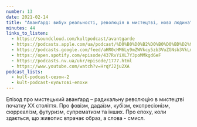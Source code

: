 ```yaml
---
number: 13
date: 2021-02-14
title: "Аванґард: вибух реальності, революція в мистецтві, нова людина"
minutes: 44
links_to_listen:
  - https://soundcloud.com/kultpodcast/avantgarde
  - https://podcasts.apple.com/ua/podcast/%D0%B0%D0%B2%D0%B0%D0%BD%D2%91%D0%B0%D1%80%D0%B4-%D0%B2%D0%B8%D0%B1%D1%83%D1%85-%D1%80%D0%B5%D0%B0%D0%BB%D1%8C%D0%BD%D0%BE%D1%81%D1%82%D1%96-%D1%80%D0%B5%D0%B2%D0%BE%D0%BB%D1%8E%D1%86%D1%96%D1%8F-%D0%B2-%D0%BC%D0%B8%D1%81%D1%82%D0%B5%D1%86%D1%82%D0%B2%D1%96-%D0%BD%D0%BE%D0%B2%D0%B0/id1581339249?i=1000532083121
  - https://podcasts.google.com/feed/aHR0cHM6Ly9mZWVkcy5zb3VuZGNsb3VkLmNvbS91c2Vycy9zb3VuZGNsb3VkOnVzZXJzOjg5MjM3MjAyNy9zb3VuZHMucnNz/episode/dGFnOnNvdW5kY2xvdWQsMjAxMDp0cmFja3MvOTg1NTE3OTgw
  - https://open.spotify.com/episode/437RvYiXL7Y3poMMkgd6eF
  - https://podcasts.nv.ua/ukr/episode/1777.html
  - https://www.youtube.com/watch?v=HrqYJ2ju2XA
podcast_lists:
  - kult-podcast-сезон-2
  - kult-podcast-культові-епохи
---
```


Епізод про мистецький аванґард – радикальну революцію в мистецтві початку ХХ
століття. Про фовізм, дадаїзм, кубізм, експресіонізм, сюрреалізм, футуризм,
супрематизм та інших. Про епоху, коли здається, що живопис втрачає образ, а
слова - смисл.
